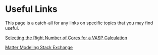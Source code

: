 # Useful Links

This page is a catch-all for any links on specific topics that you may find useful.

[Selecting the Right Number of Cores for a VASP Calculation][vasp-parallelization-guide]

[Matter Modeling Stack Exchange][mmse]

[mmse]: https://mattermodeling.stackexchange.com

[vasp-parallelization-guide]: https://www.nsc.liu.se/~pla/blog/2015/01/12/vasp-how-many-cores/
